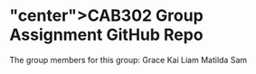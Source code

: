 <h1>"center">CAB302 Group Assignment GitHub Repo </h1>
The group members for this group:
Grace
Kai
Liam
Matilda
Sam